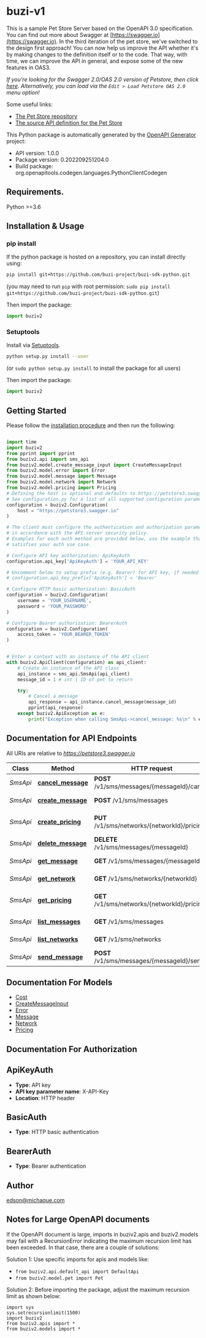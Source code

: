 # buzi-v1
This is a sample Pet Store Server based on the OpenAPI 3.0 specification.  You can find out more about
Swagger at [https://swagger.io](https://swagger.io). In the third iteration of the pet store, we've switched to the design first approach!
You can now help us improve the API whether it's by making changes to the definition itself or to the code.
That way, with time, we can improve the API in general, and expose some of the new features in OAS3.

_If you're looking for the Swagger 2.0/OAS 2.0 version of Petstore, then click [here](https://editor.swagger.io/?url=https://petstore.swagger.io/v2/swagger.yaml). Alternatively, you can load via the `Edit > Load Petstore OAS 2.0` menu option!_

Some useful links:
- [The Pet Store repository](https://github.com/swagger-api/swagger-petstore)
- [The source API definition for the Pet Store](https://github.com/swagger-api/swagger-petstore/blob/master/src/main/resources/openapi.yaml)

This Python package is automatically generated by the [OpenAPI Generator](https://openapi-generator.tech) project:

- API version: 1.0.0
- Package version: 0.202209251204.0
- Build package: org.openapitools.codegen.languages.PythonClientCodegen

## Requirements.

Python >=3.6

## Installation & Usage
### pip install

If the python package is hosted on a repository, you can install directly using:

```sh
pip install git+https://github.com/buzi-project/buzi-sdk-python.git
```
(you may need to run `pip` with root permission: `sudo pip install git+https://github.com/buzi-project/buzi-sdk-python.git`)

Then import the package:
```python
import buziv2
```

### Setuptools

Install via [Setuptools](http://pypi.python.org/pypi/setuptools).

```sh
python setup.py install --user
```
(or `sudo python setup.py install` to install the package for all users)

Then import the package:
```python
import buziv2
```

## Getting Started

Please follow the [installation procedure](#installation--usage) and then run the following:

```python

import time
import buziv2
from pprint import pprint
from buziv2.api import sms_api
from buziv2.model.create_message_input import CreateMessageInput
from buziv2.model.error import Error
from buziv2.model.message import Message
from buziv2.model.network import Network
from buziv2.model.pricing import Pricing
# Defining the host is optional and defaults to https://petstore3.swagger.io
# See configuration.py for a list of all supported configuration parameters.
configuration = buziv2.Configuration(
    host = "https://petstore3.swagger.io"
)

# The client must configure the authentication and authorization parameters
# in accordance with the API server security policy.
# Examples for each auth method are provided below, use the example that
# satisfies your auth use case.

# Configure API key authorization: ApiKeyAuth
configuration.api_key['ApiKeyAuth'] = 'YOUR_API_KEY'

# Uncomment below to setup prefix (e.g. Bearer) for API key, if needed
# configuration.api_key_prefix['ApiKeyAuth'] = 'Bearer'

# Configure HTTP basic authorization: BasicAuth
configuration = buziv2.Configuration(
    username = 'YOUR_USERNAME',
    password = 'YOUR_PASSWORD'
)

# Configure Bearer authorization: BearerAuth
configuration = buziv2.Configuration(
    access_token = 'YOUR_BEARER_TOKEN'
)


# Enter a context with an instance of the API client
with buziv2.ApiClient(configuration) as api_client:
    # Create an instance of the API class
    api_instance = sms_api.SmsApi(api_client)
    message_id = 1 # int | ID of pet to return

    try:
        # Cancel a message
        api_response = api_instance.cancel_message(message_id)
        pprint(api_response)
    except buziv2.ApiException as e:
        print("Exception when calling SmsApi->cancel_message: %s\n" % e)
```

## Documentation for API Endpoints

All URIs are relative to *https://petstore3.swagger.io*

Class | Method | HTTP request | Description
------------ | ------------- | ------------- | -------------
*SmsApi* | [**cancel_message**](docs/SmsApi.md#cancel_message) | **POST** /v1/sms/messages/{messageId}/cancel | Cancel a message
*SmsApi* | [**create_message**](docs/SmsApi.md#create_message) | **POST** /v1/sms/messages | Create Message
*SmsApi* | [**create_pricing**](docs/SmsApi.md#create_pricing) | **PUT** /v1/sms/networks/{networkId}/pricing | Create network price
*SmsApi* | [**delete_message**](docs/SmsApi.md#delete_message) | **DELETE** /v1/sms/messages/{messageId} | Deletes a message
*SmsApi* | [**get_message**](docs/SmsApi.md#get_message) | **GET** /v1/sms/messages/{messageId} | Get message
*SmsApi* | [**get_network**](docs/SmsApi.md#get_network) | **GET** /v1/sms/networks/{networkId} | Get network
*SmsApi* | [**get_pricing**](docs/SmsApi.md#get_pricing) | **GET** /v1/sms/networks/{networkId}/pricing | List network rates
*SmsApi* | [**list_messages**](docs/SmsApi.md#list_messages) | **GET** /v1/sms/messages | List messages
*SmsApi* | [**list_networks**](docs/SmsApi.md#list_networks) | **GET** /v1/sms/networks | List networks
*SmsApi* | [**send_message**](docs/SmsApi.md#send_message) | **POST** /v1/sms/messages/{messageId}/send | Sends a message


## Documentation For Models

 - [Cost](docs/Cost.md)
 - [CreateMessageInput](docs/CreateMessageInput.md)
 - [Error](docs/Error.md)
 - [Message](docs/Message.md)
 - [Network](docs/Network.md)
 - [Pricing](docs/Pricing.md)


## Documentation For Authorization


## ApiKeyAuth

- **Type**: API key
- **API key parameter name**: X-API-Key
- **Location**: HTTP header


## BasicAuth

- **Type**: HTTP basic authentication


## BearerAuth

- **Type**: Bearer authentication


## Author

edson@michaque.com


## Notes for Large OpenAPI documents
If the OpenAPI document is large, imports in buziv2.apis and buziv2.models may fail with a
RecursionError indicating the maximum recursion limit has been exceeded. In that case, there are a couple of solutions:

Solution 1:
Use specific imports for apis and models like:
- `from buziv2.api.default_api import DefaultApi`
- `from buziv2.model.pet import Pet`

Solution 2:
Before importing the package, adjust the maximum recursion limit as shown below:
```
import sys
sys.setrecursionlimit(1500)
import buziv2
from buziv2.apis import *
from buziv2.models import *
```

